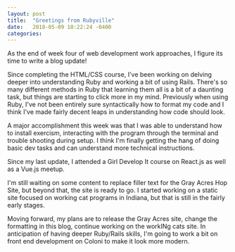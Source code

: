 ```yaml
---
layout: post
title:  "Greetings from Rubyville"
date:   2018-05-09 10:22:24 -0400
categories:
---
```


As the end of week four of web development work approaches, I figure its time to
write a blog update!

Since completing the HTML/CSS course, I've been working on delving
deeper into understanding Ruby and working a bit of using Rails. There's so many
different methods in Ruby that learning them all is a bit of a daunting task, but
things are starting to click more in my mind. Previously when using Ruby, I've
not been entirely sure syntactically how to format my code and I think I've made
fairly decent leaps in understanding how code should look.

A major accomplishment this week was that I was able to understand how to install
exercism, interacting with the program through the terminal and trouble shooting
during setup. I think I'm finally getting the hang of doing basic dev tasks and can
understand more technical instructions.

Since my last update, I attended a Girl Develop It course on React.js as well as a
Vue.js meetup.

I'm still waiting on some content to replace filler text for the Gray Acres Hop Site,
but beyond that, the site is ready to go. I started working on a static site focused
on working cat programs in Indiana, but that is still in the fairly early stages.

Moving forward, my plans are to release the Gray Acres site, change the formatting in this blog,
continue working on the workINg cats site. In anticipation of having deeper Ruby/Rails skills,
I'm going to work a bit on front end development on Coloni to make it look more modern.
